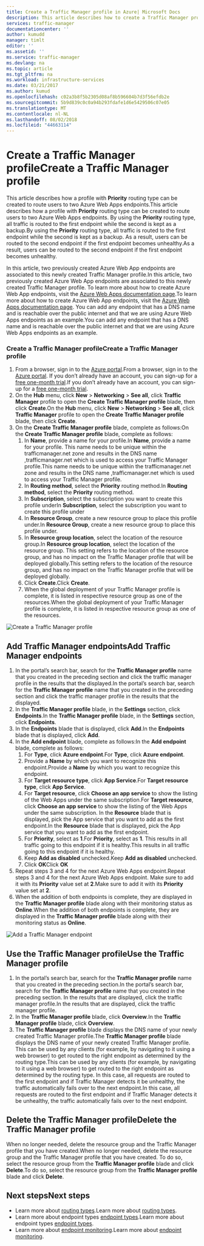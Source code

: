 ```yaml
---
title: Create a Traffic Manager profile in Azure| Microsoft Docs
description: This article describes how to create a Traffic Manager profile
services: traffic-manager
documentationcenter: ''
author: kumudd
manager: timlt
editor: ''
ms.assetid: ''
ms.service: traffic-manager
ms.devlang: na
ms.topic: article
ms.tgt_pltfrm: na
ms.workload: infrastructure-services
ms.date: 03/21/2017
ms.author: kumud
ms.openlocfilehash: c02a3b8f5b2305d08af8b596604b7d3f56efdb2e
ms.sourcegitcommit: 5b9d839c0c0a94b293fdafe1d6e5429506c07e05
ms.translationtype: MT
ms.contentlocale: nl-NL
ms.lasthandoff: 08/02/2018
ms.locfileid: "44663114"
---
```

# <a name="create-a-traffic-manager-profile"></a><span data-ttu-id="cd48b-103">Create a Traffic Manager profile</span><span class="sxs-lookup"><span data-stu-id="cd48b-103">Create a Traffic Manager profile</span></span>

<span data-ttu-id="cd48b-104">This article describes how a profile with **Priority** routing type can be created to route users to two Azure Web Apps endpoints.</span><span class="sxs-lookup"><span data-stu-id="cd48b-104">This article describes how a profile with **Priority** routing type can be created to route users to two Azure Web Apps endpoints.</span></span> <span data-ttu-id="cd48b-105">By using the **Priority** routing type, all traffic is routed to the first endpoint while the second is kept as a backup.</span><span class="sxs-lookup"><span data-stu-id="cd48b-105">By using the **Priority** routing type, all traffic is routed to the first endpoint while the second is kept as a backup.</span></span> <span data-ttu-id="cd48b-106">As a result, users can be routed to the second endpoint if the first endpoint becomes unhealthy.</span><span class="sxs-lookup"><span data-stu-id="cd48b-106">As a result, users can be routed to the second endpoint if the first endpoint becomes unhealthy.</span></span>

<span data-ttu-id="cd48b-107">In this article, two previously created Azure Web App endpoints are associated to this newly created Traffic Manager profile.</span><span class="sxs-lookup"><span data-stu-id="cd48b-107">In this article, two previously created Azure Web App endpoints are associated to this newly created Traffic Manager profile.</span></span> <span data-ttu-id="cd48b-108">To learn more about how to create Azure Web App endpoints, visit the [Azure Web Apps documentation page](https://docs.microsoft.com/azure/app-service-web/).</span><span class="sxs-lookup"><span data-stu-id="cd48b-108">To learn more about how to create Azure Web App endpoints, visit the [Azure Web Apps documentation page](https://docs.microsoft.com/azure/app-service-web/).</span></span> <span data-ttu-id="cd48b-109">You can add any endpoint that has a DNS name and is reachable over the public internet and that we are using Azure Web Apps endpoints as an example.</span><span class="sxs-lookup"><span data-stu-id="cd48b-109">You can add any endpoint that has a DNS name and is reachable over the public internet and that we are using Azure Web Apps endpoints as an example.</span></span>

### <a name="create-a-traffic-manager-profile"></a><span data-ttu-id="cd48b-110">Create a Traffic Manager profile</span><span class="sxs-lookup"><span data-stu-id="cd48b-110">Create a Traffic Manager profile</span></span>
1. <span data-ttu-id="cd48b-111">From a browser, sign in to the [Azure portal](http://portal.azure.com).</span><span class="sxs-lookup"><span data-stu-id="cd48b-111">From a browser, sign in to the [Azure portal](http://portal.azure.com).</span></span> <span data-ttu-id="cd48b-112">If you don’t already have an account, you can sign-up for a [free one-month trial](https://azure.microsoft.com/free/).</span><span class="sxs-lookup"><span data-stu-id="cd48b-112">If you don’t already have an account, you can sign-up for a [free one-month trial](https://azure.microsoft.com/free/).</span></span> 
2. <span data-ttu-id="cd48b-113">On the **Hub** menu, click **New** > **Networking** > **See all**, click **Traffic Manager** profile to open the **Create Traffic Manager profile** blade, then click **Create**.</span><span class="sxs-lookup"><span data-stu-id="cd48b-113">On the **Hub** menu, click **New** > **Networking** > **See all**, click **Traffic Manager** profile to open the **Create Traffic Manager profile** blade, then click **Create**.</span></span>
3. <span data-ttu-id="cd48b-114">On the **Create Traffic Manager profile** blade, complete as follows:</span><span class="sxs-lookup"><span data-stu-id="cd48b-114">On the **Create Traffic Manager profile** blade, complete as follows:</span></span>
    1. <span data-ttu-id="cd48b-115">In **Name**, provide a name for your profile.</span><span class="sxs-lookup"><span data-stu-id="cd48b-115">In **Name**, provide a name for your profile.</span></span> <span data-ttu-id="cd48b-116">This name needs to be unique within the trafficmanager.net zone and results in the DNS name <name>,trafficmanager.net which is used to access your Traffic Manager profile.</span><span class="sxs-lookup"><span data-stu-id="cd48b-116">This name needs to be unique within the trafficmanager.net zone and results in the DNS name <name>,trafficmanager.net which is used to access your Traffic Manager profile.</span></span>
    2. <span data-ttu-id="cd48b-117">In **Routing method**, select the **Priority** routing method.</span><span class="sxs-lookup"><span data-stu-id="cd48b-117">In **Routing method**, select the **Priority** routing method.</span></span>
    3. <span data-ttu-id="cd48b-118">In **Subscription**, select the subscription you want to create this profile under</span><span class="sxs-lookup"><span data-stu-id="cd48b-118">In **Subscription**, select the subscription you want to create this profile under</span></span>
    4. <span data-ttu-id="cd48b-119">In **Resource Group**, create a new resource group to place this profile under.</span><span class="sxs-lookup"><span data-stu-id="cd48b-119">In **Resource Group**, create a new resource group to place this profile under.</span></span>
    5. <span data-ttu-id="cd48b-120">In **Resource group location**, select the location of the resource group.</span><span class="sxs-lookup"><span data-stu-id="cd48b-120">In **Resource group location**, select the location of the resource group.</span></span> <span data-ttu-id="cd48b-121">This setting refers to the location of the resource group, and has no impact on the Traffic Manager profile that will be deployed globally.</span><span class="sxs-lookup"><span data-stu-id="cd48b-121">This setting refers to the location of the resource group, and has no impact on the Traffic Manager profile that will be deployed globally.</span></span>
    6. <span data-ttu-id="cd48b-122">Click **Create**.</span><span class="sxs-lookup"><span data-stu-id="cd48b-122">Click **Create**.</span></span>
    7. <span data-ttu-id="cd48b-123">When the global deployment of your Traffic Manager profile is complete, it is listed in respective resource group as one of the resources.</span><span class="sxs-lookup"><span data-stu-id="cd48b-123">When the global deployment of your Traffic Manager profile is complete, it is listed in respective resource group as one of the resources.</span></span>

![Create a Traffic Manager profile](https://docstestmedia1.blob.core.windows.net/azure-media/articles/traffic-manager/media/traffic-manager-create-profile/Create-traffic-manager-profile.png)

## <a name="add-traffic-manager-endpoints"></a><span data-ttu-id="cd48b-125">Add Traffic Manager endpoints</span><span class="sxs-lookup"><span data-stu-id="cd48b-125">Add Traffic Manager endpoints</span></span>

1. <span data-ttu-id="cd48b-126">In the portal’s search bar, search for the **Traffic Manager profile** name that you created in the preceding section and click the traffic manager profile in the results that the displayed.</span><span class="sxs-lookup"><span data-stu-id="cd48b-126">In the portal’s search bar, search for the **Traffic Manager profile** name that you created in the preceding section and click the traffic manager profile in the results that the displayed.</span></span>
2. <span data-ttu-id="cd48b-127">In the **Traffic Manager profile** blade, in the **Settings** section, click **Endpoints**.</span><span class="sxs-lookup"><span data-stu-id="cd48b-127">In the **Traffic Manager profile** blade, in the **Settings** section, click **Endpoints**.</span></span>
3. <span data-ttu-id="cd48b-128">In the **Endpoints** blade that is displayed, click **Add**.</span><span class="sxs-lookup"><span data-stu-id="cd48b-128">In the **Endpoints** blade that is displayed, click **Add**.</span></span>
4. <span data-ttu-id="cd48b-129">In the **Add endpoint** blade, complete as follows:</span><span class="sxs-lookup"><span data-stu-id="cd48b-129">In the **Add endpoint** blade, complete as follows:</span></span>
    1. <span data-ttu-id="cd48b-130">For **Type**, click **Azure endpoint**.</span><span class="sxs-lookup"><span data-stu-id="cd48b-130">For **Type**, click **Azure endpoint**.</span></span>
    2. <span data-ttu-id="cd48b-131">Provide a **Name** by which you want to recognize this endpoint.</span><span class="sxs-lookup"><span data-stu-id="cd48b-131">Provide a **Name** by which you want to recognize this endpoint.</span></span>
    3. <span data-ttu-id="cd48b-132">For **Target resource type**, click **App Service**.</span><span class="sxs-lookup"><span data-stu-id="cd48b-132">For **Target resource type**, click **App Service**.</span></span>
    4. <span data-ttu-id="cd48b-133">For **Target resource**, click **Choose an app service** to show the listing of the Web Apps under the same subscription.</span><span class="sxs-lookup"><span data-stu-id="cd48b-133">For **Target resource**, click **Choose an app service** to show the listing of the Web Apps under the same subscription.</span></span> <span data-ttu-id="cd48b-134">In the **Resource** blade that is displayed, pick the App service that you want to add as the first endpoint.</span><span class="sxs-lookup"><span data-stu-id="cd48b-134">In the **Resource** blade that is displayed, pick the App service that you want to add as the first endpoint.</span></span>
    5. <span data-ttu-id="cd48b-135">For **Priority**, select as **1**.</span><span class="sxs-lookup"><span data-stu-id="cd48b-135">For **Priority**, select as **1**.</span></span> <span data-ttu-id="cd48b-136">This results in all traffic going to this endpoint if it is healthy.</span><span class="sxs-lookup"><span data-stu-id="cd48b-136">This results in all traffic going to this endpoint if it is healthy.</span></span>
    6. <span data-ttu-id="cd48b-137">Keep **Add as disabled** unchecked.</span><span class="sxs-lookup"><span data-stu-id="cd48b-137">Keep **Add as disabled** unchecked.</span></span>
    7. <span data-ttu-id="cd48b-138">Click **OK**</span><span class="sxs-lookup"><span data-stu-id="cd48b-138">Click **OK**</span></span>
5.  <span data-ttu-id="cd48b-139">Repeat steps 3 and 4 for the next Azure Web Apps endpoint.</span><span class="sxs-lookup"><span data-stu-id="cd48b-139">Repeat steps 3 and 4 for the next Azure Web Apps endpoint.</span></span> <span data-ttu-id="cd48b-140">Make sure to add it with its **Priority** value set at **2**.</span><span class="sxs-lookup"><span data-stu-id="cd48b-140">Make sure to add it with its **Priority** value set at **2**.</span></span>
6.  <span data-ttu-id="cd48b-141">When the addition of both endpoints is complete, they are displayed in the **Traffic Manager profile** blade along with their monitoring status as **Online**.</span><span class="sxs-lookup"><span data-stu-id="cd48b-141">When the addition of both endpoints is complete, they are displayed in the **Traffic Manager profile** blade along with their monitoring status as **Online**.</span></span>

![Add a Traffic Manager endpoint](https://docstestmedia1.blob.core.windows.net/azure-media/articles/traffic-manager/media/traffic-manager-create-profile/add-traffic-manager-endpoint.png)

## <a name="use-the-traffic-manager-profile"></a><span data-ttu-id="cd48b-143">Use the Traffic Manager profile</span><span class="sxs-lookup"><span data-stu-id="cd48b-143">Use the Traffic Manager profile</span></span>
1.  <span data-ttu-id="cd48b-144">In the portal’s search bar, search for the **Traffic Manager profile** name that you created in the preceding section.</span><span class="sxs-lookup"><span data-stu-id="cd48b-144">In the portal’s search bar, search for the **Traffic Manager profile** name that you created in the preceding section.</span></span> <span data-ttu-id="cd48b-145">In the results that are displayed, click the traffic manager profile.</span><span class="sxs-lookup"><span data-stu-id="cd48b-145">In the results that are displayed, click the traffic manager profile.</span></span>
2. <span data-ttu-id="cd48b-146">In the **Traffic Manager profile** blade, click **Overview**.</span><span class="sxs-lookup"><span data-stu-id="cd48b-146">In the **Traffic Manager profile** blade, click **Overview**.</span></span>
3. <span data-ttu-id="cd48b-147">The **Traffic Manager profile** blade displays the DNS name of your newly created Traffic Manager profile.</span><span class="sxs-lookup"><span data-stu-id="cd48b-147">The **Traffic Manager profile** blade displays the DNS name of your newly created Traffic Manager profile.</span></span> <span data-ttu-id="cd48b-148">This can be used by any clients (for example, by navigating to it using a web browser) to get routed to the right endpoint as determined by the routing type.</span><span class="sxs-lookup"><span data-stu-id="cd48b-148">This can be used by any clients (for example, by navigating to it using a web browser) to get routed to the right endpoint as determined by the routing type.</span></span> <span data-ttu-id="cd48b-149">In this case, all requests are routed to the first endpoint and if Traffic Manager detects it be unhealthy, the traffic automatically fails over to the next endpoint.</span><span class="sxs-lookup"><span data-stu-id="cd48b-149">In this case, all requests are routed to the first endpoint and if Traffic Manager detects it be unhealthy, the traffic automatically fails over to the next endpoint.</span></span>

## <a name="delete-the-traffic-manager-profile"></a><span data-ttu-id="cd48b-150">Delete the Traffic Manager profile</span><span class="sxs-lookup"><span data-stu-id="cd48b-150">Delete the Traffic Manager profile</span></span>
<span data-ttu-id="cd48b-151">When no longer needed, delete the resource group and the Traffic Manager profile that you have created.</span><span class="sxs-lookup"><span data-stu-id="cd48b-151">When no longer needed, delete the resource group and the Traffic Manager profile that you have created.</span></span> <span data-ttu-id="cd48b-152">To do so, select the resource group from the **Traffic Manager profile** blade and click **Delete**.</span><span class="sxs-lookup"><span data-stu-id="cd48b-152">To do so, select the resource group from the **Traffic Manager profile** blade and click **Delete**.</span></span>

## <a name="next-steps"></a><span data-ttu-id="cd48b-153">Next steps</span><span class="sxs-lookup"><span data-stu-id="cd48b-153">Next steps</span></span>

- <span data-ttu-id="cd48b-154">Learn more about [routing types](traffic-manager-routing-methods.md).</span><span class="sxs-lookup"><span data-stu-id="cd48b-154">Learn more about [routing types](traffic-manager-routing-methods.md).</span></span>
- <span data-ttu-id="cd48b-155">Learn more about endpoint types [endpoint types](traffic-manager-endpoint-types.md).</span><span class="sxs-lookup"><span data-stu-id="cd48b-155">Learn more about endpoint types [endpoint types](traffic-manager-endpoint-types.md).</span></span>
- <span data-ttu-id="cd48b-156">Learn more about [endpoint monitoring](traffic-manager-monitoring.md).</span><span class="sxs-lookup"><span data-stu-id="cd48b-156">Learn more about [endpoint monitoring](traffic-manager-monitoring.md).</span></span>






